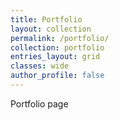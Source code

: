 ```yaml
---
title: Portfolio
layout: collection
permalink: /portfolio/
collection: portfolio
entries_layout: grid
classes: wide
author_profile: false
---
```


Portfolio page
